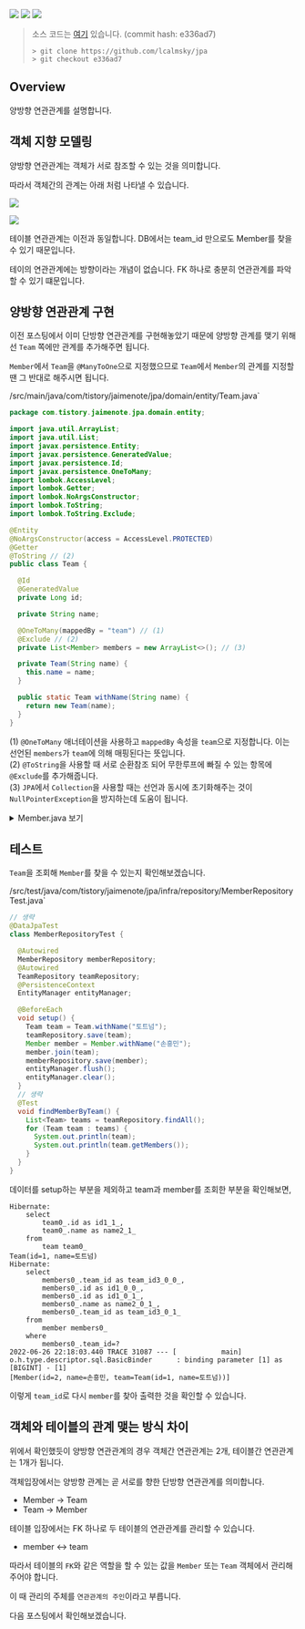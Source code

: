 ![](https://img.shields.io/badge/spring--boot-2.7.1-red) ![](https://img.shields.io/badge/gradle-7.4.1-brightgreen) ![](https://img.shields.io/badge/java-11-blue)
 
> 소스 코드는 [여기](https://github.com/lcalmsky/jpa) 있습니다. (commit hash: e336ad7)
> ```shell
> > git clone https://github.com/lcalmsky/jpa
> > git checkout e336ad7
> ```

## Overview

양방향 연관관계를 설명합니다.

## 객체 지향 모델링

양방향 연관관계는 객체가 서로 참조할 수 있는 것을 의미합니다.

따라서 객체간의 관계는 아래 처럼 나타낼 수 있습니다.

![](http://www.plantuml.com/plantuml/proxy?src=https://raw.githubusercontent.com/lcalmsky/jpa/master/diagrams/04-object-relation.puml)

![](http://www.plantuml.com/plantuml/proxy?src=https://raw.githubusercontent.com/lcalmsky/jpa/master/diagrams/02-table-relation.puml)

테이블 연관관계는 이전과 동일합니다. DB에서는 team_id 만으로도 Member를 찾을 수 있기 때문입니다.

테이의 연관관계에는 방향이라는 개념이 없습니다. FK 하나로 충분히 연관관계를 파악할 수 있기 떄문입니다.

## 양방향 연관관계 구현

이전 포스팅에서 이미 단방향 연관관계를 구현해놓았기 때문에 양방향 관계를 맺기 위해선 `Team` 쪽에만 관계를 추가해주면 됩니다.

`Member`에서 `Team`을 `@ManyToOne`으로 지정했으므로 `Team`에서 `Member`의 관계를 지정할 땐 그 반대로 해주시면 됩니다.

/src/main/java/com/tistory/jaimenote/jpa/domain/entity/Team.java`

```java
package com.tistory.jaimenote.jpa.domain.entity;

import java.util.ArrayList;
import java.util.List;
import javax.persistence.Entity;
import javax.persistence.GeneratedValue;
import javax.persistence.Id;
import javax.persistence.OneToMany;
import lombok.AccessLevel;
import lombok.Getter;
import lombok.NoArgsConstructor;
import lombok.ToString;
import lombok.ToString.Exclude;

@Entity
@NoArgsConstructor(access = AccessLevel.PROTECTED)
@Getter
@ToString // (2)
public class Team {

  @Id
  @GeneratedValue
  private Long id;

  private String name;

  @OneToMany(mappedBy = "team") // (1)
  @Exclude // (2)
  private List<Member> members = new ArrayList<>(); // (3)

  private Team(String name) {
    this.name = name;
  }

  public static Team withName(String name) {
    return new Team(name);
  }
}
```

(1) `@OneToMany` 애너테이션을 사용하고 `mappedBy` 속성을 `team`으로 지정합니다. 이는 선언된 `members`가 `team`에 의해 매핑된다는 뜻입니다.  
(2) `@ToString`을 사용할 때 서로 순환참조 되어 무한루프에 빠질 수 있는 항목에 `@Exclude`를 추가해줍니다.  
(3) `JPA`에서 `Collection`을 사용할 때는 선언과 동시에 초기화해주는 것이 `NullPointerException`을 방지하는데 도움이 됩니다.  

<details>
<summary>Member.java 보기</summary>

```java
package com.tistory.jaimenote.jpa.domain.entity;

import javax.persistence.Entity;
import javax.persistence.GeneratedValue;
import javax.persistence.Id;
import javax.persistence.JoinColumn;
import javax.persistence.ManyToOne;
import lombok.AccessLevel;
import lombok.Getter;
import lombok.NoArgsConstructor;
import lombok.ToString;

@Entity
@NoArgsConstructor(access = AccessLevel.PROTECTED)
@Getter
@ToString
public class Member {

  @Id
  @GeneratedValue
  private Long id;

  private String name;

  @ManyToOne
  @JoinColumn(name = "team_id")
  private Team team;

  private Member(String name) {
    this.name = name;
  }

  public static Member withName(String name) {
    return new Member(name);
  }

  public void join(Team team) {
    this.team = team;
  }
}

```

</details>

## 테스트

`Team`을 조회해 `Member`를 찾을 수 있는지 확인해보겠습니다.

/src/test/java/com/tistory/jaimenote/jpa/infra/repository/MemberRepositoryTest.java`

```java
// 생략
@DataJpaTest
class MemberRepositoryTest {

  @Autowired
  MemberRepository memberRepository;
  @Autowired
  TeamRepository teamRepository;
  @PersistenceContext
  EntityManager entityManager;

  @BeforeEach
  void setup() {
    Team team = Team.withName("토트넘");
    teamRepository.save(team);
    Member member = Member.withName("손흥민");
    member.join(team);
    memberRepository.save(member);
    entityManager.flush();
    entityManager.clear();
  }
  // 생략
  @Test
  void findMemberByTeam() {
    List<Team> teams = teamRepository.findAll();
    for (Team team : teams) {
      System.out.println(team);
      System.out.println(team.getMembers());
    }
  }
}
```

데이터를 setup하는 부분을 제외하고 team과 member를 조회한 부분을 확인해보면,

```text
Hibernate: 
    select
        team0_.id as id1_1_,
        team0_.name as name2_1_ 
    from
        team team0_
Team(id=1, name=토트넘)
Hibernate: 
    select
        members0_.team_id as team_id3_0_0_,
        members0_.id as id1_0_0_,
        members0_.id as id1_0_1_,
        members0_.name as name2_0_1_,
        members0_.team_id as team_id3_0_1_ 
    from
        member members0_ 
    where
        members0_.team_id=?
2022-06-26 22:18:03.440 TRACE 31087 --- [           main] o.h.type.descriptor.sql.BasicBinder      : binding parameter [1] as [BIGINT] - [1]
[Member(id=2, name=손흥민, team=Team(id=1, name=토트넘))]
```

이렇게 `team_id`로 다시 `member`를 찾아 출력한 것을 확인할 수 있습니다.

## 객체와 테이블의 관계 맺는 방식 차이

위에서 확인했듯이 양방향 연관관계의 경우 객체간 연관관계는 2개, 테이블간 연관관계는 1개가 됩니다.

객체입장에서는 양방향 관계는 곧 서로를 향한 단방향 연관관계를 의미합니다.

* Member -> Team
* Team -> Member

테이블 입장에서는 FK 하나로 두 테이블의 연관관계를 관리할 수 있습니다.

* member <-> team

따라서 테이블의 `FK`와 같은 역할을 할 수 있는 값을 `Member` 또는 `Team` 객체에서 관리해주어야 합니다.

이 때 관리의 주체를 `연관관계의 주인`이라고 부릅니다.

다음 포스팅에서 확인해보겠습니다.